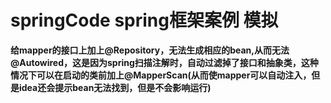 # springCode spring框架案例 模拟

**给mapper的接口上加上@Repository，无法生成相应的bean,从而无法@Autowired，这是因为spring扫描注解时，自动过滤掉了接口和抽象类，这种情况下可以在启动的类前加上@MapperScan(从而使mapper可以自动注入，但是idea还会提示bean无法找到，但是不会影响运行)**